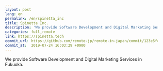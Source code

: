 ```yaml
---
layout: post
lang: en
permalink: /en/spinetta_inc
title: Spinetta Inc.
description: 'We provide Software Development and Digital Marketing Services in Fukuoka.'
categories: full_remote
link: https://spinetta.tech
commit_url: https://github.com/remote-jp/remote-in-japan/commit/123e5fc59e35f30097401faf1d2a0eef915dcb59
commit_at:  2019-07-24 16:03:29 +0900
---
```


<p>We provide Software Development and Digital Marketing Services in Fukuoka.</p>
